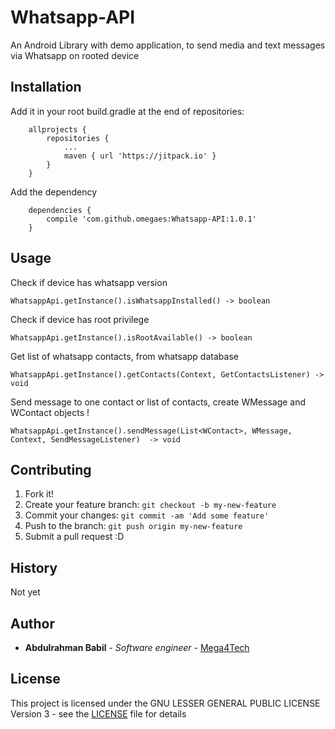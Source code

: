 # Whatsapp-API

An Android Library with demo application, to send media and text messages via Whatsapp on rooted device

## Installation

Add it in your root build.gradle at the end of repositories:

```
	allprojects {
		repositories {
			...
			maven { url 'https://jitpack.io' }
		}
	}
```
Add the dependency
```
    dependencies {
    	compile 'com.github.omegaes:Whatsapp-API:1.0.1'
    }
````


## Usage

Check if device has whatsapp version

```
WhatsappApi.getInstance().isWhatsappInstalled() -> boolean
```

Check if device has root privilege

```
WhatsappApi.getInstance().isRootAvailable() -> boolean
```

Get list of whatsapp contacts, from whatsapp database

```
WhatsappApi.getInstance().getContacts(Context, GetContactsListener) -> void
```

Send message to one contact or list of contacts, create WMessage and WContact objects !
```
WhatsappApi.getInstance().sendMessage(List<WContact>, WMessage, Context, SendMessageListener)  -> void
```


## Contributing

1. Fork it!
2. Create your feature branch: `git checkout -b my-new-feature`
3. Commit your changes: `git commit -am 'Add some feature'`
4. Push to the branch: `git push origin my-new-feature`
5. Submit a pull request :D

## History

Not yet

## Author

* **Abdulrahman Babil** - *Software engineer* - [Mega4Tech](http://mega4tech.com)

## License

This project is licensed under the GNU LESSER GENERAL PUBLIC LICENSE Version 3 - see the [LICENSE](LICENSE) file for details
